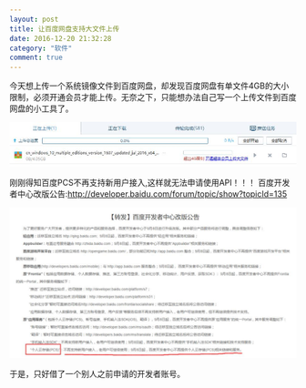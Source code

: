 ```yaml
---
layout: post
title: 让百度网盘支持大文件上传
date: 2016-12-20 21:32:28 
category: "软件"
comment: true
---
```


今天想上传一个系统镜像文件到百度网盘，却发现百度网盘有单文件4GB的大小限制，必须开通会员才能上传。无奈之下，只能想办法自己写一个上传文件到百度网盘的小工具了。

![largefile_upload_limited](/images/posts/largefile_upload_limited.jpg "largefile_upload_limited")

刚刚得知百度PCS不再支持新用户接入,这样就无法申请使用API！！！
百度开发者中心改版公告:<http://developer.baidu.com/forum/topic/show?topicId=135>

![pcs_close](/images/posts/bpcs_close.jpg "bpcs_close")

于是，只好借了一个别人之前申请的开发者账号。
